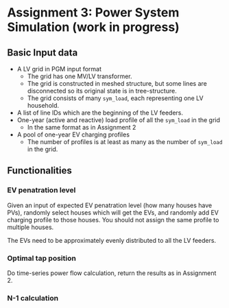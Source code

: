 # Assignment 3: Power System Simulation (work in progress)

## Basic Input data

* A LV grid in PGM input format
  * The grid has one MV/LV transformer.
  * The grid is constructed in meshed structure, but some lines are disconnected so its original state is in tree-structure.
  * The grid consists of many `sym_load`, each representing one LV household.
* A list of line IDs which are the beginning of the LV feeders.
* One-year (active and reactive) load profile of all the `sym_load` in the grid
  * In the same format as in Assignment 2
* A pool of one-year EV charging profiles
  * The number of profiles is at least as many as the number of `sym_load` in the grid.

## Functionalities

### EV penatration level

Given an input of expected EV penatration level (how many houses have PVs), randomly select houses which will get the EVs, 
and randomly add EV charging profile to those houses. You should not assign the same profile to multiple houses.

The EVs need to be approximately evenly distributed to all the LV feeders.

### Optimal tap position 

Do time-series power flow calculation, return the results as in Assignment 2.

### N-1 calculation
